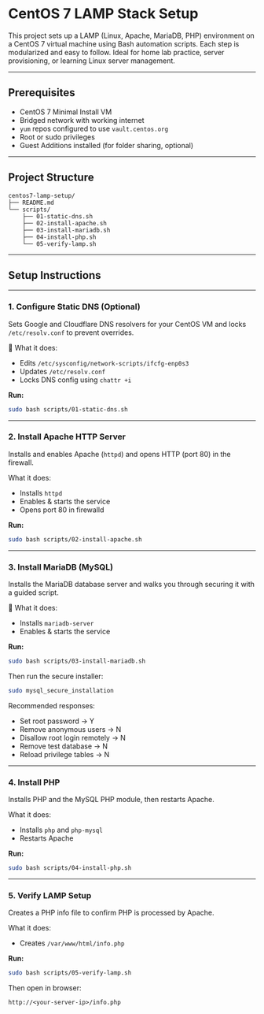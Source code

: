 # CentOS 7 LAMP Stack Setup

This project sets up a LAMP (Linux, Apache, MariaDB, PHP) environment on a CentOS 7 virtual machine using Bash automation scripts. Each step is modularized and easy to follow. Ideal for home lab practice, server provisioning, or learning Linux server management.

---

## Prerequisites

- CentOS 7 Minimal Install VM  
- Bridged network with working internet  
- `yum` repos configured to use `vault.centos.org`  
- Root or sudo privileges  
- Guest Additions installed (for folder sharing, optional)  

---

## Project Structure

```
centos7-lamp-setup/  
├── README.md  
└── scripts/  
    ├── 01-static-dns.sh  
    ├── 02-install-apache.sh  
    ├── 03-install-mariadb.sh  
    ├── 04-install-php.sh  
    └── 05-verify-lamp.sh  
```

---

## Setup Instructions

---

### 1. Configure Static DNS (Optional)

Sets Google and Cloudflare DNS resolvers for your CentOS VM and locks `/etc/resolv.conf` to prevent overrides.

🔧 What it does:
- Edits `/etc/sysconfig/network-scripts/ifcfg-enp0s3`
- Updates `/etc/resolv.conf`
- Locks DNS config using `chattr +i`

**Run:**
```bash
sudo bash scripts/01-static-dns.sh
```

---

### 2. Install Apache HTTP Server

Installs and enables Apache (`httpd`) and opens HTTP (port 80) in the firewall.

What it does:
- Installs `httpd`
- Enables & starts the service
- Opens port 80 in firewalld

**Run:**
```bash
sudo bash scripts/02-install-apache.sh
```

---

### 3. Install MariaDB (MySQL)

Installs the MariaDB database server and walks you through securing it with a guided script.

🔧 What it does:
- Installs `mariadb-server`
- Enables & starts the service

**Run:**
```bash
sudo bash scripts/03-install-mariadb.sh
```

Then run the secure installer:
```bash
sudo mysql_secure_installation
```

Recommended responses:
- Set root password → Y  
- Remove anonymous users → N  
- Disallow root login remotely → N  
- Remove test database → N  
- Reload privilege tables → N  

---

### 4. Install PHP

Installs PHP and the MySQL PHP module, then restarts Apache.

What it does:
- Installs `php` and `php-mysql`
- Restarts Apache

**Run:**
```bash
sudo bash scripts/04-install-php.sh
```

---

### 5. Verify LAMP Setup

Creates a PHP info file to confirm PHP is processed by Apache.

What it does:
- Creates `/var/www/html/info.php`

**Run:**
```bash
sudo bash scripts/05-verify-lamp.sh
```

Then open in browser:  
```
http://<your-server-ip>/info.php
```

